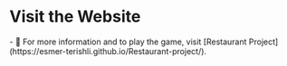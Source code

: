 <h1>Visit the Website</h1>
- 📄 For more information and to play the game, visit [Restaurant Project](https://esmer-terishli.github.io/Restaurant-project/).
